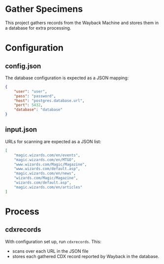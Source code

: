 Gather Specimens
================

This project gathers records from the Wayback Machine and stores them in a database
for extra processing.

# Configuration

## config.json

The database configuration is expected as a JSON mapping:

```json
{
    "user": "user",
    "pass": "password",
    "host": "postgres.database.url",
    "port": 5432,
    "database": "database"
}
```

## input.json

URLs for scanning are expected as a JSON list:

```json
[
    "magic.wizards.com/en/events",
    "magic.wizards.com/en/MTGO",
    "www.wizards.com/Magic/Magazine",
    "www.wizards.com/default.asp",
    "magic.wizards.com/en/news",
    "wizards.com/Magic/Magazine",
    "wizards.com/default.asp",
    "magic.wizards.com/en/articles"
]
```

# Process

## cdxrecords

With configuration set up, run `cdxrecords`. This:

- scans over each URL in the JSON file
- stores each gathered CDX record reported by Wayback in the database.